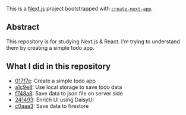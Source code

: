 This is a [Next.js](https://nextjs.org/) project bootstrapped with [`create-next-app`](https://github.com/vercel/next.js/tree/canary/packages/create-next-app).

## Abstract
This repository is for studying Next.js & React.
I'm trying to understand them by creating a simple todo app.

## What I did in this repository
- [017f7e](https://github.com/zukain5/nextjs-sandbox/commit/017f7ea375a509e14e45d5035af256b006118209): Create a simple todo app
- [a1c9e8](https://github.com/zukain5/nextjs-sandbox/commit/a1c9e8717d129aecc3b1b5f595dc24d28f2abae0): Use local storage to save todo data
- [f748a8](https://github.com/zukain5/nextjs-sandbox/commit/f748a83d836abcc5fb9a1e0821c8139f3302230c): Save data to json file on server side
- [241493](https://github.com/zukain5/nextjs-sandbox/commit/241493919b58dc52281e3c7a25eb8ae2ddcfeb30): Enrich UI using DaisyUI
- [c0aaa3](https://github.com/zukain5/nextjs-sandbox/commit/c0aaa3b557ddc9433993028b83868f56f65fc940): Save data to firestore
